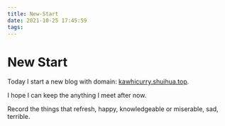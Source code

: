 ```yaml
---
title: New-Start
date: 2021-10-25 17:45:59
tags:
---
```


# New Start

Today I start a new blog with domain: [kawhicurry.shuihua.top](kawhicurry.shuihua.top).

I hope I can keep the anything I meet after now.

Record the things that refresh, happy, knowledgeable or miserable, sad, terrible.